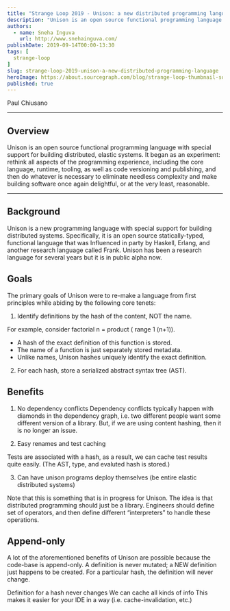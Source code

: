 ```yaml
---
title: "Strange Loop 2019 - Unison: a new distributed programming language"
description: "Unison is an open source functional programming language with special support for building distributed, elastic systems. It began as an experiment: rethink all aspects of the programming experience, including the core language, runtime, tooling, as well as code versioning and publishing, and then do whatever is necessary to eliminate needless complexity and make building software once again delightful, or at the very least, reasonable."
authors:
  - name: Sneha Inguva
    url: http://www.snehainguva.com/
publishDate: 2019-09-14T00:00-13:30
tags: [
  strange-loop
]
slug: strange-loop-2019-unison-a-new-distributed-programming-language
heroImage: https://about.sourcegraph.com/blog/strange-loop-thumbnail-square-v2.jpg
published: true
---
```


<div className="container p-0 liveblog-presenters d-flex w-100 text-center">
  <div className="row m-0 w-100">
      <p className=" mr-12 m-0 w-100">
        <span className="liveblog-presenters__name">Paul Chiusano</span>
        <a href="https://twitter.com/pchiusano" target="_blank" title="Twitter"><i className="fa fa-twitter pr-2"></i></a>
        <a href="https://github.com/pchiusano" target="_blank" title="GitHub"><i className="fa fa-github pr-2"></i></a>
      </p>
  </div>
</div>

---

## Overview

Unison is an open source functional programming language with special support for building distributed, elastic systems. It began as an experiment: rethink all aspects of the programming experience, including the core language, runtime, tooling, as well as code versioning and publishing, and then do whatever is necessary to eliminate needless complexity and make building software once again delightful, or at the very least, reasonable.

---

## Background

Unison is a new programming language with special support for building distributed systems.
Specifically, it is an open source statically-typed, functional language that was Influenced
in party by Haskell, Erlang, and another research language called Frank. Unison has been a research language for several years but it is in public alpha now.

## Goals

The primary goals of Unison were to re-make a language from first principles while abiding by the
following core tenets:

1. Identify definitions by the hash of the content, NOT the name.

For example, consider factorial n = product ( range 1 (n+1)).
- A hash of the exact definition of this function is stored.
- The name of a function is just separately stored metadata.
- Unlike names, Unison hashes uniquely identify the exact definition.

2. For each hash, store a serialized abstract syntax tree (AST).

## Benefits

1. No dependency conflicts
Dependency conflicts typically happen with diamonds in the dependency graph,
i.e. two different people want some different version of a library.
But, if we are using content hashing, then it is no longer an issue.

2. Easy renames and test caching

Tests are associated with a hash, as a result, we can cache test results quite
easily. (The AST, type, and evaluted hash is stored.)

3. Can have unison programs deploy themselves (be entire elastic distributed systems)

Note that this is something that is in progress for Unison. The idea is that
distributed programming should just be a library. Engineers should define set of operators,
and then define different “interpreters” to handle these operations.

## Append-only

A lot of the aforementioned benefits of Unison are possible because the code-base
is append-only. A definition is never mutated; a NEW definition just happens to be created.
For a particular hash, the definition will never change.

Definition for a hash never changes
We can cache all kinds of info
This makes it easier for your IDE in a way (i.e. cache-invalidation, etc.)
